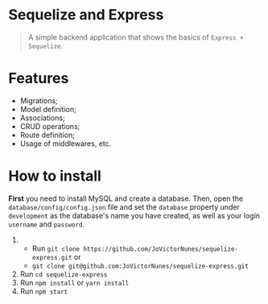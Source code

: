 # Sequelize and Express

> A simple backend application that shows the basics of ```Express + Sequelize```.

# Features

- Migrations;
- Model definition;
- Associations;
- CRUD operations;
- Route definition;
- Usage of middlewares, etc.

# How to install

**First** you need to install MySQL and create a database. Then, open the ```database/config/config.json``` file and set the ``database`` property under ``development`` as the database's name you have created, as well as your login ``username`` and ``password``.

1. 
   * Run ```git clone https://github.com/JoVictorNunes/sequelize-express.git``` or
   * ```git clone git@github.com:JoVictorNunes/sequelize-express.git```
2. Run ```cd sequelize-express```
3. Run ```npm install``` or ```yarn install```
4. Run ```npm start```